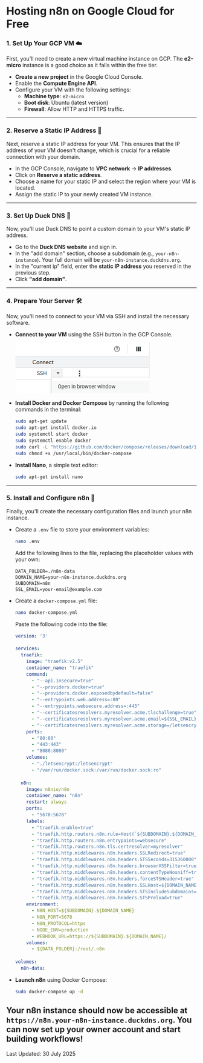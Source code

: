 # Hosting n8n on Google Cloud for Free
### 1\. Set Up Your GCP VM ☁️

First, you'll need to create a new virtual machine instance on GCP. The **e2-micro** instance is a good choice as it falls within the free tier.

  * **Create a new project** in the Google Cloud Console.
  * Enable the **Compute Engine API**.
  * Configure your VM with the following settings:
      * **Machine type**: `e2-micro`
      * **Boot disk**: Ubuntu (latest version)
      * **Firewall**: Allow HTTP and HTTPS traffic.

-----

### 2\. Reserve a Static IP Address 📍

Next, reserve a static IP address for your VM. This ensures that the IP address of your VM doesn't change, which is crucial for a reliable connection with your domain.

  * In the GCP Console, navigate to **VPC network** -\> **IP addresses**.
  * Click on **Reserve a static address**.
  * Choose a name for your static IP and select the region where your VM is located.
  * Assign the static IP to your newly created VM instance.

-----

### 3\. Set Up Duck DNS 🦆

Now, you'll use Duck DNS to point a custom domain to your VM's static IP address.

  * Go to the **Duck DNS website** and sign in.
  * In the "add domain" section, choose a subdomain (e.g., `your-n8n-instance`). Your full domain will be `your-n8n-instance.duckdns.org`.
  * In the "current ip" field, enter the **static IP address** you reserved in the previous step.
  * Click **"add domain"**.

-----

### 4\. Prepare Your Server 🛠️

Now, you'll need to connect to your VM via SSH and install the necessary software.

  * **Connect to your VM** using the SSH button in the GCP Console.
 
    ![Alt Text](SSH_Terminal_Open.png "To open SSH")
 
  * **Install Docker and Docker Compose** by running the following commands in the terminal:
    ```bash
    sudo apt-get update
    sudo apt-get install docker.io
    sudo systemctl start docker
    sudo systemctl enable docker
    sudo curl -L "https://github.com/docker/compose/releases/download/1.29.2/docker-compose-$(uname -s)-$(uname -m)" -o /usr/local/bin/docker-compose
    sudo chmod +x /usr/local/bin/docker-compose
    ```
  * **Install Nano**, a simple text editor:
    ```bash
    sudo apt-get install nano
    ```

-----

### 5\. Install and Configure n8n 🚀

Finally, you'll create the necessary configuration files and launch your n8n instance.

  * Create a `.env` file to store your environment variables:
    ```bash
    nano .env
    ```
    Add the following lines to the file, replacing the placeholder values with your own:
    ```
    DATA_FOLDER=./n8n-data
    DOMAIN_NAME=your-n8n-instance.duckdns.org
    SUBDOMAIN=n8n
    SSL_EMAIL=your-email@example.com
    ```
  * Create a `docker-compose.yml` file:
    ```bash
    nano docker-compose.yml
    ```
    Paste the following code into the file:
    ```yaml
    version: '3'

    services:
      traefik:
        image: "traefik:v2.5"
        container_name: "traefik"
        command:
          - "--api.insecure=true"
          - "--providers.docker=true"
          - "--providers.docker.exposedbydefault=false"
          - "--entrypoints.web.address=:80"
          - "--entrypoints.websecure.address=:443"
          - "--certificatesresolvers.myresolver.acme.tlschallenge=true"
          - "--certificatesresolvers.myresolver.acme.email=${SSL_EMAIL}"
          - "--certificatesresolvers.myresolver.acme.storage=/letsencrypt/acme.json"
        ports:
          - "80:80"
          - "443:443"
          - "8080:8080"
        volumes:
          - "./letsencrypt:/letsencrypt"
          - "/var/run/docker.sock:/var/run/docker.sock:ro"

      n8n:
        image: n8nio/n8n
        container_name: "n8n"
        restart: always
        ports:
          - "5678:5678"
        labels:
          - "traefik.enable=true"
          - "traefik.http.routers.n8n.rule=Host(`${SUBDOMAIN}.${DOMAIN_NAME}`)"
          - "traefik.http.routers.n8n.entrypoints=websecure"
          - "traefik.http.routers.n8n.tls.certresolver=myresolver"
          - "traefik.http.middlewares.n8n.headers.SSLRedirect=true"
          - "traefik.http.middlewares.n8n.headers.STSSeconds=315360000"
          - "traefik.http.middlewares.n8n.headers.browserXSSFilter=true"
          - "traefik.http.middlewares.n8n.headers.contentTypeNosniff=true"
          - "traefik.http.middlewares.n8n.headers.forceSTSHeader=true"
          - "traefik.http.middlewares.n8n.headers.SSLHost=${DOMAIN_NAME}"
          - "traefik.http.middlewares.n8n.headers.STSIncludeSubdomains=true"
          - "traefik.http.middlewares.n8n.headers.STSPreload=true"
        environment:
          - N8N_HOST=${SUBDOMAIN}.${DOMAIN_NAME}
          - N8N_PORT=5678
          - N8N_PROTOCOL=https
          - NODE_ENV=production
          - WEBHOOK_URL=https://${SUBDOMAIN}.${DOMAIN_NAME}/
        volumes:
          - ${DATA_FOLDER}:/root/.n8n

    volumes:
      n8n-data:
    ```
  * **Launch n8n** using Docker Compose:
    ```bash
    sudo docker-compose up -d
    ```

Your n8n instance should now be accessible at `https://n8n.your-n8n-instance.duckdns.org`. You can now set up your owner account and start building workflows\!
-----

Last Updated: 30 July 2025
